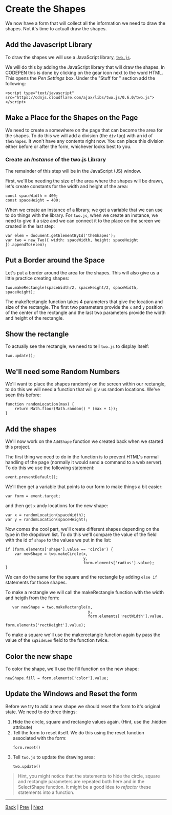 # Create the Shapes #

We now have a form that will collect all the information we need to draw the shapes. Not it's time to actuall draw the shapes.

## Add the Javascript Library ##

To draw the shapes we will use a JavaScript library, [`two.js`](https://two.js.org/).

We will do this by adding the JavaScript library that will draw the shapes. In CODEPEN this is done by clicking on the gear icon next to the word HTML. This opens the *Pen Settings* box. Under the "Stuff for <head>" section add the following:

```
<script type="text/javascript" src="https://cdnjs.cloudflare.com/ajax/libs/two.js/0.6.0/two.js"></script>
```

## Make a Place for the Shapes on the Page ##

We need to create a somewhere on the page that can become the area for the shapes. To do this we will add a division (the `div` tag) with an id of `theShapes`. It won't have any contents right now. You can place this division either before or after the form, whichever looks best to you.

### Create an *Instance* of the two.js Library ###

The remainder of this step will be in the JavaScript (JS) window.

First, we'll be needing the size of the area where the shapes will be drawn, let's create constants for the width and height of the area:

```
const spaceWidth = 400;
const spaceHeight = 400;
```

When we create an instance of a library, we get a variable that we can use to do things with the library.
For `two.js`, when we create an instance, we need to give it a size and we can connect it to the place on the screen we created in the last step:

```
var elem = document.getElementById('theShapes');
var two = new Two({ width: spaceWidth, height: spaceHeight }).appendTo(elem);
```

## Put a Border around the Space ##

Let's put a border around the area for the shapes. This will also give us a little practice creating shapes:

```
two.makeRectangle(spaceWidth/2, spaceHeight/2, spaceWidth, spaceHeight);
```

The makeRectangle function takes 4 parameters that give the location and size of the rectangle. The first two parameters provide the `x` and `y` position of the center of the rectangle and the last two parameters provide the width and height of the rectangle.

## Show the rectangle ##

To actually see the rectangle, we need to tell `two.js` to display itself:

```
two.update();
```

## We'll need some Random Numbers ##

We'll want to place the shapes randomly on the screen within our rectangle, to do this we will need a function that will giv us random locations. We've seen this before:

```
function randomLocation(max) {
    return Math.floor(Math.random() * (max + 1));
}
```

## Add the shapes ##

We'll now work on the `AddShape` function we created back when we started this project.

The first thing we need to do in the function is to prevent HTML's normal handling of the page (normally it would send a command to a web server). To do this we use the following statement:

```
event.preventDefault();
```

We'll then get a variable that points to our form to make things a bit easier:

```
var form = event.target;
```

and then get `x` and`y` locations for the new shape:

```
var x = randomLocation(spaceWidth);
var y = randomLocation(spaceHeight);
```

Now comes the cool part, we'll create different shapes depending on the type in the dropdown list.
To do this we'll compare the value of the field with the id of `shape` to the values we put in the list:

```
if (form.elements['shape'].value == 'circle') {
    var newShape = two.makeCircle(x,
                                  y,
                                  form.elements['radius'].value);
}
```

We can do the same for the square and the rectangle by adding `else if` statements for those shapes.

To make a rectangle we will call the makeRectangle function with the width and heigth from the form:

```
   var newShape = two.makeRectangle(x,
                                    y,
                                    form.elements['rectWidth'].value,
                                    form.elements['rectHeight'].value);
```

To make a square we'll use the makerectangle function again by pass the value of the `sqSideLen` field to the function twice.

## Color the new shape ##

To color the shape, we'll use the fill function on the new shape:

```
newShape.fill = form.elements['color'].value;
```

## Update the Windows and Reset the form ##

Before we try to add a new shape we should reset the form to it's original state. We need to do three things:

1. Hide the circle, square and rectangle values again. (Hint, use the .hidden attribute)
2. Tell the form to reset itself. We do this using the reset function associated with the form:
   ```
   form.reset()
   ```
3. Tell `two.js` to update the drawing area:
   ```
   two.update()
   ```

> Hint, you might notice that the statements to hide the circle, square and rectangle parameters are repeated both here and in the SelectShape function. It might be a good idea to *refactor* these statements into a function.

---

[Back](.) | [Prev](2)  | [Next](4)
